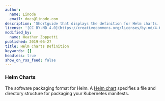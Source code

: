```yaml
---
author:
  name: Linode
  email: docs@linode.com
description: 'Shortguide that displays the definition for Helm charts.'
license: '[CC BY-ND 4.0](https://creativecommons.org/licenses/by-nd/4.0)'
modified_by:
  name: Heather Zoppetti
published: 2019-06-27
title: Helm charts Definition
keywords: []
headless: true
show_on_rss_feed: false
---
```


### Helm Charts

The software packaging format for Helm. A [Helm chart](https://helm.sh/docs/developing_charts/) specifies a file and directory structure for packaging your Kubernetes manifests.